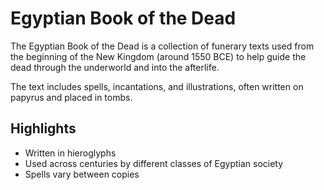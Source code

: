 # Egyptian Book of the Dead

The Egyptian Book of the Dead is a collection of funerary texts used from the beginning of the New Kingdom (around 1550 BCE) to help guide the dead through the underworld and into the afterlife.

The text includes spells, incantations, and illustrations, often written on papyrus and placed in tombs.

## Highlights
- Written in hieroglyphs
- Used across centuries by different classes of Egyptian society
- Spells vary between copies
